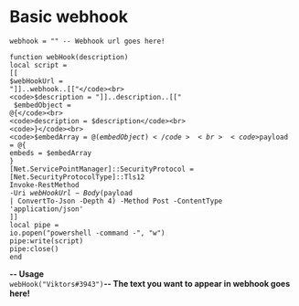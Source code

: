 <h1> Basic webhook </h1>

<code>webhook = "" -- Webhook url goes here!</code><br>

<code>function webHook(description)</code><br>
    <code>local script = [[</code><br>
        <code>$webHookUrl = "]]..webhook..[["</code><br>
        <code>$description = "]]..description..[["</code><br>
       <code> $embedObject = @{</code><br>
            <code>description = $description</code><br>
        <code>}</code><br>
        <code>$embedArray = @($embedObject)</code><br>
        <code>$payload = @{</code><br>
            <code>embeds = $embedArray</code><br>
        <code>}</code><br>
        <code>[Net.ServicePointManager]::SecurityProtocol = [Net.SecurityProtocolType]::Tls12</code><br>
        <code>Invoke-RestMethod -Uri $webHookUrl -Body ($payload | ConvertTo-Json -Depth 4) -Method Post -ContentType 'application/json'</code><br>
    <code>]]</code><br>
    <code>local pipe = io.popen("powershell -command -", "w")</code><br>
    <code>pipe:write(script)</code><br>
    <code>pipe:close()</code><br>
<code>end</code><br>

<strong> -- Usage</strong><br>
<code>webHook("Viktors#3943")</code><strong>-- The text you want to appear in webhook goes here!</strong>

<img src="[https://cdn.discordapp.com/attachments/1009152912628404266/1120072679651819530/IMG_9451.png](https://cdn.discordapp.com/attachments/1009152912628404266/1120148316924153916/image.png)https://cdn.discordapp.com/attachments/1009152912628404266/1120148316924153916/image.png" alt=""></p>
